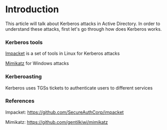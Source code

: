 # Introduction
This article will talk about Kerberos attacks in Active Directory. In order to understand these attacks, first let's go through how does Kerberos works.

### Kerberos tools
[Impacket](https://github.com/SecureAuthCorp/impacket) is a set of tools in Linux for Kerberos attacks

[Mimikatz](https://github.com/gentilkiwi/mimikatz) for Windows attacks

### Kerberoasting
Kerberos uses TGSs tickets to authenticate users to different services 

### References
Impacket: https://github.com/SecureAuthCorp/impacket


Mimikatz:  https://github.com/gentilkiwi/mimikatz
